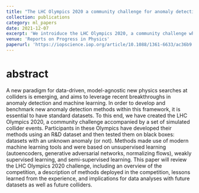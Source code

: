 ```yaml
---
title: "The LHC Olympics 2020 a community challenge for anomaly detection in high energy physics"
collection: publications
category: ml_papers
date: 2021-12-07
excerpt: 'We introiduce the LHC Olympics 2020, a community challenge where the participants have developed their methods using an R&D dataset and then tested them on black boxes: datasets with an unknown anomaly (or not). Methods made use of modern machine learning tools and were based on unsupervised learning (autoencoders, generative adversarial networks, normalizing flows), weakly supervised learning, and semi-supervised learning.'
venue: 'Reports on Progress in Physics'
paperurl: 'https://iopscience.iop.org/article/10.1088/1361-6633/ac36b9'
---
```


abstract
====
A new paradigm for data-driven, model-agnostic new physics searches at colliders is emerging, and aims to leverage recent breakthroughs in anomaly detection and machine learning. In order to develop and benchmark new anomaly detection methods within this framework, it is essential to have standard datasets. To this end, we have created the LHC Olympics 2020, a community challenge accompanied by a set of simulated collider events. Participants in these Olympics have developed their methods using an R&D dataset and then tested them on black boxes: datasets with an unknown anomaly (or not). Methods made use of modern machine learning tools and were based on unsupervised learning (autoencoders, generative adversarial networks, normalizing flows), weakly supervised learning, and semi-supervised learning. This paper will review the LHC Olympics 2020 challenge, including an overview of the competition, a description of methods deployed in the competition, lessons learned from the experience, and implications for data analyses with future datasets as well as future colliders.